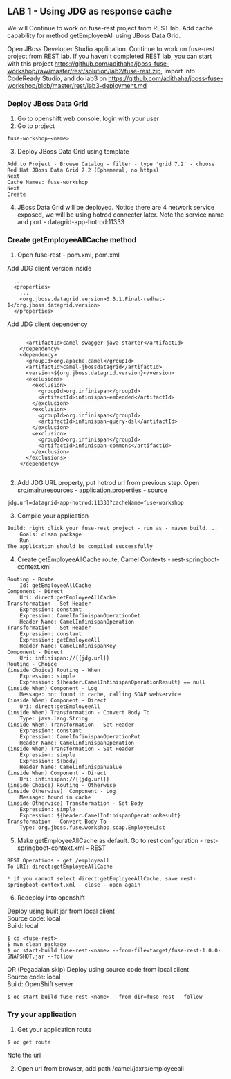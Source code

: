 
## LAB 1 - Using JDG as response cache

We will Continue to work on fuse-rest project from REST lab. Add cache capability for method getEmployeeAll using JBoss Data Grid.  

Open JBoss Developer Studio application. Continue to work on fuse-rest project from REST lab. If you haven't completed REST lab, you can start with this project https://github.com/adithaha/jboss-fuse-workshop/raw/master/rest/solution/lab2/fuse-rest.zip, import into CodeReady Studio, and do lab3 on https://github.com/adithaha/jboss-fuse-workshop/blob/master/rest/lab3-deployment.md

### Deploy JBoss Data Grid

1. Go to openshift web console, login with your user
2. Go to project 
```
fuse-workshop-<name>
```
3. Deploy JBoss Data Grid using template
```
Add to Project - Browse Catalog - filter - type 'grid 7.2' - choose Red Hat JBoss Data Grid 7.2 (Ephemeral, no https) 
Next
Cache Names: fuse-workshop
Next
Create
```	
4. JBoss Data Grid will be deployed. Notice there are 4 network service exposed, we will be using hotrod connecter later. Note the service name and port - datagrid-app-hotrod:11333

### Create getEmployeeAllCache method
	
1. Open fuse-rest - pom.xml, pom.xml
 
Add JDG client version inside <properties>
```
  ...
  <properties>
    ...
    <org.jboss.datagrid.version>6.5.1.Final-redhat-1</org.jboss.datagrid.version>
  </properties>
```
Add  JDG client dependency
``` 
      ...
      <artifactId>camel-swagger-java-starter</artifactId>
    </dependency>
    <dependency>
      <groupId>org.apache.camel</groupId>
      <artifactId>camel-jbossdatagrid</artifactId>
      <version>${org.jboss.datagrid.version}</version>
      <exclusions>
      	<exclusion>
          <groupId>org.infinispan</groupId>
          <artifactId>infinispan-embedded</artifactId>
        </exclusion>
        <exclusion>
          <groupId>org.infinispan</groupId>
          <artifactId>infinispan-query-dsl</artifactId>
        </exclusion>
        <exclusion>
          <groupId>org.infinispan</groupId>
          <artifactId>infinispan-commons</artifactId>
        </exclusion>
      </exclusions>
    </dependency>
  
```
2. Add JDG URL property, put hotrod url from previous step. Open src/main/resources - application.properties - source
```
jdg.url=datagrid-app-hotrod:11333?cacheName=fuse-workshop
```
3. Compile your application
```
Build: right click your fuse-rest project - run as - maven build....
	Goals: clean package
	Run
The application should be compiled successfully
```
4. Create getEmployeeAllCache route, Camel Contexts - rest-springboot-context.xml
```
Routing - Route
	Id: getEmployeeAllCache
Component - Direct
	Uri: direct:getEmployeeAllCache
Transformation - Set Header
	Expression: constant 
	Expression: CamelInfinispanOperationGet
	Header Name: CamelInfinispanOperation
Transformation - Set Header
	Expression: constant 
	Expression: getEmployeeAll
	Header Name: CamelInfinispanKey
Component - Direct
	Uri: infinispan://{{jdg.url}}
Routing - Choice 
(inside Choice) Routing - When
	Expression: simple
	Expression: ${header.CamelInfinispanOperationResult} == null
(inside When) Component - Log
	Message: not found in cache, calling SOAP webservice
(inside When) Component - Direct
	Uri: direct:getEmployeeAll
(inside When) Transformation - Convert Body To
	Type: java.lang.String
(inside When) Transformation - Set Header
	Expression: constant 
	Expression: CamelInfinispanOperationPut
	Header Name: CamelInfinispanOperation
(inside When) Transformation - Set Header
	Expression: simple 
	Expression: ${body}
	Header Name: CamelInfinispanValue
(inside When) Component - Direct
	Uri: infinispan://{{jdg.url}}
(inside Choice) Routing - Otherwise
(inside Otherwise)  Component - Log
	Message: found in cache
(inside Otherwise) Transformation - Set Body
	Expression: simple
	Expression: ${header.CamelInfinispanOperationResult}
Transformation - Convert Body To
	Type: org.jboss.fuse.workshop.soap.EmployeeList

```
5. Make getEmployeeAllCache as default. Go to rest configuration - rest-springboot-context.xml - REST
```
REST Operations - get /employeall
To URI: direct:getEmployeeAllCache

* if you cannot select direct:getEmployeeAllCache, save rest-springboot-context.xml - close - open again
```
6. Redeploy into openshift

Deploy using built jar from local client  
Source code: local  
Build: local
```
$ cd <fuse-rest>
$ mvn clean package
$ oc start-build fuse-rest-<name> --from-file=target/fuse-rest-1.0.0-SNAPSHOT.jar --follow
```

OR
(Pegadaian skip)
Deploy using source code from local client  
Source code: local  
Build: OpenShift server
```
$ oc start-build fuse-rest-<name> --from-dir=fuse-rest --follow
```

### Try your application

1. Get your application route
```
$ oc get route
```
Note the url  

2. Open url from browser, add path /camel/jaxrs/employeeall
